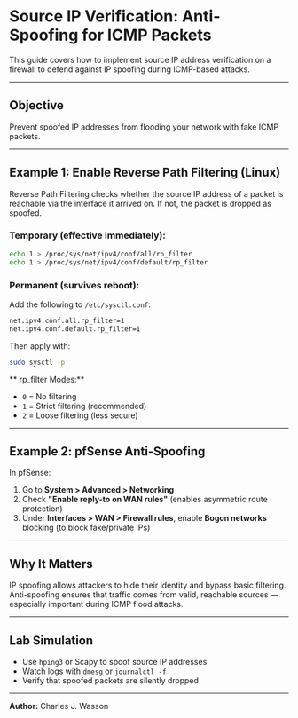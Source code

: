 #  Source IP Verification: Anti-Spoofing for ICMP Packets

This guide covers how to implement source IP address verification on a firewall to defend against IP spoofing during ICMP-based attacks.

---

##  Objective
Prevent spoofed IP addresses from flooding your network with fake ICMP packets.

---

##  Example 1: Enable Reverse Path Filtering (Linux)

Reverse Path Filtering checks whether the source IP address of a packet is reachable via the interface it arrived on. If not, the packet is dropped as spoofed.

### Temporary (effective immediately):
```bash
echo 1 > /proc/sys/net/ipv4/conf/all/rp_filter
echo 1 > /proc/sys/net/ipv4/conf/default/rp_filter
```

### Permanent (survives reboot):
Add the following to `/etc/sysctl.conf`:
```bash
net.ipv4.conf.all.rp_filter=1
net.ipv4.conf.default.rp_filter=1
```
Then apply with:
```bash
sudo sysctl -p
```

** rp_filter Modes:**
- `0` = No filtering
- `1` = Strict filtering (recommended)
- `2` = Loose filtering (less secure)

---

## Example 2: pfSense Anti-Spoofing

In pfSense:
1. Go to **System > Advanced > Networking**
2. Check **"Enable reply-to on WAN rules"** (enables asymmetric route protection)
3. Under **Interfaces > WAN > Firewall rules**, enable **Bogon networks** blocking (to block fake/private IPs)

---

## Why It Matters
IP spoofing allows attackers to hide their identity and bypass basic filtering. Anti-spoofing ensures that traffic comes from valid, reachable sources — especially important during ICMP flood attacks.

---

## Lab Simulation
- Use `hping3` or Scapy to spoof source IP addresses
- Watch logs with `dmesg` or `journalctl -f`
- Verify that spoofed packets are silently dropped

---

**Author:** Charles J. Wasson

